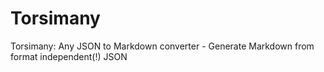 # Torsimany
Torsimany: Any JSON to Markdown converter - Generate Markdown from format independent(!) JSON
